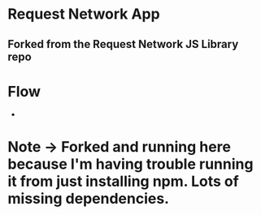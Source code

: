 # Request Network App
## Forked from the Request Network JS Library repo

# Flow
- 

# Note -> Forked and running here because I'm having trouble running it from just installing npm. Lots of missing dependencies.